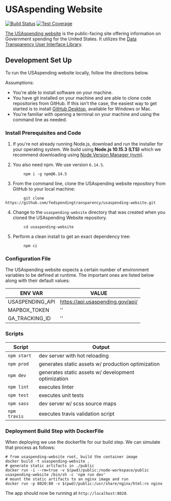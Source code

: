 # USAspending Website

[![Build Status](https://travis-ci.com/fedspendingtransparency/usaspending-website.svg?branch=dev)](https://travis-ci.com/fedspendingtransparency/usaspending-website) [![Test Coverage](https://codeclimate.com/github/fedspendingtransparency/usaspending-website/badges/coverage.svg)](https://codeclimate.com/github/fedspendingtransparency/usaspending-website/coverage)

[The USAspending website](https://www.usaspending.gov/) is the public-facing site offering information on Government spending for the United States. It utilizes the [Data Transparency User Interface Library](https://github.com/fedspendingtransparency/data-transparency-ui).

## Development Set Up
To run the USAspending website locally, follow the directions below.

Assumptions:

* You're able to install software on your machine.
* You have git installed on your machine and are able to clone code repositories from GitHub. If this isn't the case, the easiest way to get started is to install [GitHub Desktop](https://desktop.github.com/ "GitHub desktop"), available for Windows or Mac.
* You're familiar with opening a terminal on your machine and using the command line as needed.

### Install Prerequisites and Code

1. If you're not already running Node.js, download and run the installer for your operating system. We build using **Node.js 10.15.3 (LTS)** which we recommend downloading using [Node Version Manager (nvm)](https://github.com/nvm-sh/nvm).

2. You also need npm. We use version `6.14.5`.

```shell
        npm i -g npm@6.14.5
```

3. From the command line, clone the USAspending website repository from GitHub to your local machine:

```shell
        git clone https://github.com/fedspendingtransparency/usaspending-website.git
```

4. Change to the `usaspending-website` directory that was created when you cloned the USAspending Website repository.

```shell
        cd usaspending-website
```

5. Perform a clean install to get an exact dependency tree:

```shell
        npm ci
```

### Configuration File

The USAspending website expects a certain number of environment variables to be defined at runtime. The important ones are listed below along with their default values:

| ENV VAR        | VALUE                            |
|----------------|----------------------------------|
| USASPENDING_API| https://api.usaspending.gov/api/ |
| MAPBOX_TOKEN   | ''                               |
| GA_TRACKING_ID | ''                               |

### Scripts

| Script     | Output                                              |
|------------|-----------------------------------------------------|
| `npm start`  | dev server with hot reloading                       |
| `npm prod`   | generates static assets w/ production optimization  |
| `npm dev`    | generates static assets w/ development optimization |
| `npm lint`   | executes linter                                     |
| `npm test`   | executes unit tests                                 |
| `npm sass`   | dev server w/ scss source maps                      |
| `npm travis` | executes travis validation script                   |

### Deployment Build Step with DockerFile
When deploying we use the dockerfile for our build step. We can simulate that process as follows:

```
# from usaspending-website root, build the container image
docker build -t usaspending-website .
# generate static artifacts in ./public
docker run -i --rm=true -v $(pwd)/public:/node-workspace/public usaspending-website /bin/sh -c 'npm run dev'
# mount the static artifacts to an nginx image and run
docker run -p 8020:80 -v $(pwd)/public:/usr/share/nginx/html:ro nginx
```

The app should now be running at `http://localhost:8020`.
